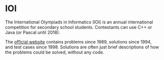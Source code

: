 # IOI

The International Olympiads in Informatics (IOI) is an annual international
competition for secondary school students.
Contestants can use C++ or Java (or Pascal until 2018).

The [official website](http://ioinformatics.org) contains problems since 1989,
solutions since 1994, and test cases since 1998. Solutions are often just
brief descriptions of how the problems could be solved, without any code.

